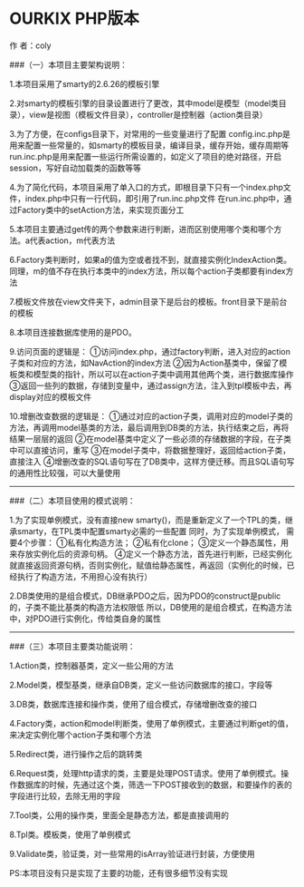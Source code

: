 


# OURKIX PHP版本 #
作      者：coly



###（一）本项目主要架构说明：

1.本项目采用了smarty的2.6.26的模板引擎

2.对smarty的模板引擎的目录设置进行了更改，其中model是模型（model类目录），view是视图（模板文件目录），controller是控制器（action类目录）

3.为了方便，在configs目录下，对常用的一些变量进行了配置
  config.inc.php是用来配置一些常量的，如smarty的模板目录，编译目录，缓存开始，缓存周期等
  run.inc.php是用来配置一些运行所需设置的，如定义了项目的绝对路径，开启session，写好自动加载类的函数等等

4.为了简化代码，本项目采用了单入口的方式，即根目录下只有一个index.php文件，index.php中只有一行代码，即引用了run.inc.php文件
   在run.inc.php中，通过Factory类中的setAction方法，来实现页面分工
  
5.本项目主要通过get传的两个参数来进行判断，进而区别使用哪个类和哪个方法。a代表action，m代表方法

6.Factory类判断时，如果a的值为空或者找不到，就直接实例化IndexAction类。同理，m的值不存在执行本类中的index方法，所以每个action子类都要有index方法

7.模板文件放在view文件夹下，admin目录下是后台的模板。front目录下是前台的模板

8.本项目连接数据库使用的是PDO。

9.访问页面的逻辑是：
   ①访问index.php，通过factory判断，进入对应的action子类和对应的方法，如NavAction的index方法
   ②因为Action基类中，保留了模板类和模型类的指针，所以可以在action子类中调用其他两个类，进行数据库操作
   ③返回一些列的数据，存储到变量中，通过assign方法，注入到tpl模板中去，再display对应的模板文件

10.增删改查数据的逻辑是：
   ①通过对应的action子类，调用对应的model子类的方法，再调用model基类的方法，最后调用到DB类的方法，执行结束之后，再将结果一层层的返回
   ②在model基类中定义了一些必须的存储数据的字段，在子类中可以直接访问，重写
   ③在model子类中，将数据整理好，返回给action子类，直接注入
   ④增删改查的SQL语句写在了DB类中，这样方便迁移。而且SQL语句写的通用性比较强，可以大量使用

---------------------------------------
###（二）本项目使用的模式说明：

1.为了实现单例模式，没有直接new smarty()，而是重新定义了一个TPL的类，继承smarty，在TPL类中配置smarty必需的一些配置
   同时，为了实现单例模式，
   需要4个步骤：
   ①私有化构造方法；
   ②私有化clone；
   ③定义一个静态属性，用来存放实例化后的资源句柄。
   ④定义一个静态方法，首先进行判断，已经实例化就直接返回资源句柄，否则实例化，赋值给静态属性，再返回（实例化的时候，已经执行了构造方法，不用担心没有执行）

2.DB类使用的是组合模式，DB继承PDO之后，因为PDO的construct是public的，子类不能比基类的构造方法权限低
   所以，DB使用的是组合模式，在构造方法中，对PDO进行实例化，传给类自身的属性
   
   
   
---------------------------------------
###（三）本项目主要类功能说明：

1.Action类，控制器基类，定义一些公用的方法

2.Model类，模型基类，继承自DB类，定义一些访问数据库的接口，字段等

3.DB类，数据库连接和操作类，使用了组合模式，存储增删改查的接口

4.Factory类，action和model判断类，使用了单例模式，主要通过判断get的值，来决定实例化哪个action子类和哪个方法

5.Redirect类，进行操作之后的跳转类

6.Request类，处理http请求的类，主要是处理POST请求。使用了单例模式。操作数据库的时候，先通过这个类，筛选一下POST接收到的数据，和要操作的表的字段进行比较，去除无用的字段

7.Tool类，公用的操作类，里面全是静态方法，都是直接调用的

8.Tpl类。模板类，使用了单例模式

9.Validate类，验证类，对一些常用的isArray验证进行封装，方便使用


PS:本项目没有只是实现了主要的功能，还有很多细节没有实现



